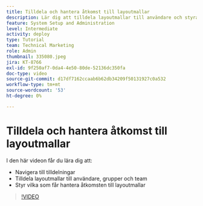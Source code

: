 ```yaml
---
title: Tilldela och hantera åtkomst till layoutmallar
description: Lär dig att tilldela layoutmallar till användare och styra vem som kan hantera åtkomsten.
feature: System Setup and Administration
level: Intermediate
activity: deploy
type: Tutorial
team: Technical Marketing
role: Admin
thumbnail: 335080.jpeg
jira: KT-8766
exl-id: 9f250af7-0da4-4e50-80de-52136dc350fa
doc-type: video
source-git-commit: d17df7162ccaab6b62db34209f50131927c0a532
workflow-type: tm+mt
source-wordcount: '53'
ht-degree: 0%

---
```


# Tilldela och hantera åtkomst till layoutmallar

I den här videon får du lära dig att:

* Navigera till tilldelningar
* Tilldela layoutmallar till användare, grupper och team
* Styr vilka som får hantera åtkomsten till layoutmallar

>[!VIDEO](https://video.tv.adobe.com/v/335080/?quality=12&learn=on&enablevpops)
